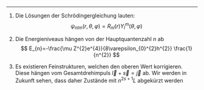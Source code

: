 ***

1. Die Lösungen der Schrödingergleichung lauten:
	$$
    \psi_{nlm}(r,\theta,\varphi)=R_{nl}(r)Y_{l}^{m}(\theta ,\varphi)
    $$

2. Die Energieniveaus hängen von der Hauptquantenzahl $n$ ab
	$$
    E_{n}=-\frac{\mu Z^{2}e^{4}}{8\varepsilon_{0}^{2}h^{2}}  \frac{1}{n^{2}}
    $$

3. Es existieren Feinstrukturen, welchen den oberen Wert korrigieren. Diese hängen vom Gesamtdrehimpuls $\vec{l}+\vec{s}=\vec{j}$ ab. Wir werden in Zukunft sehen, dass daher Zustände mit $n^{2s+1}L$ abgekürzt werden
